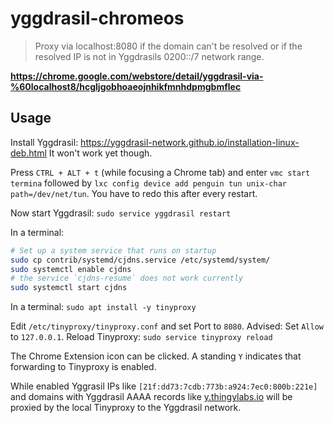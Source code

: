 # yggdrasil-chromeos

> Proxy via localhost:8080 if the domain can't be resolved or if the resolved IP is not in Yggdrasils 0200::/7 network range.

**https://chrome.google.com/webstore/detail/yggdrasil-via-%60localhost8/hcgljgobhoaeojnhikfmnhdpmgbmflec**

## Usage
Install Yggdrasil: https://yggdrasil-network.github.io/installation-linux-deb.html It won't work yet though.

Press `CTRL + ALT + t` (while focusing a Chrome tab) and enter `vmc start termina` followed by `lxc config device add penguin tun unix-char path=/dev/net/tun`. You have to redo this after every restart.

Now start Yggdrasil: `sudo service yggdrasil restart`

In a terminal:

```bash
# Set up a system service that runs on startup
sudo cp contrib/systemd/cjdns.service /etc/systemd/system/
sudo systemctl enable cjdns
# the service `cjdns-resume` does not work currently
sudo systemctl start cjdns
```

In a terminal: `sudo apt install -y tinyproxy`

Edit `/etc/tinyproxy/tinyproxy.conf` and set Port to `8080`. Advised: Set `Allow` to `127.0.0.1`. Reload Tinyproxy: `sudo service tinyproxy reload`

The Chrome Extension icon can be clicked. A standing `Y` indicates that forwarding to Tinyproxy is enabled.

While enabled Yggrasil IPs like `[21f:dd73:7cdb:773b:a924:7ec0:800b:221e]` and domains with Yggdrasil AAAA records like [y.thingylabs.io](http://y.thingylabs.io) will be proxied by the local Tinyproxy to the Yggdrasil network.
